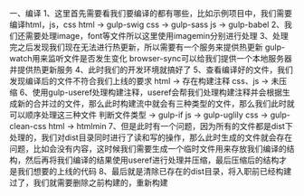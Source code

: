 一、编译
    1、这里首先需要看我们要编译的都有哪些，比如示例项目中，我们需要编译html，js，css
        html -> gulp-swig
        css -> gulp-sass
        js -> gulp-babel
    2、我们还需要处理image，font等文件所以这里使用imagemin分别进行处理
    3、处理完之后发现我们现在无法进行热更新，所以需要有一个服务来提供热更新
        gulp-watch用来监听文件是否发生变化
        browser-sync可以给我们提供一个本地服务器并提供热更新服务
    4、此时我们的开发环境就搞好了
    5、查看编译好的文件，我们发现编译后的文件不符合我们上线的要求
        html -> 存在构建注释
        css、js -> 未压缩
    6、使用gulp-useref处理构建注释，useref会帮我们处理构建注释并会根据生成新的合并过的文件，那么此时构建流中就会有三种类型的文件，那么我们此时就可以顺序处理这三种文件
        判断文件类型 -> gulp-if
        js -> gulp-uglily
        css -> gulp-clean-css
        html -> htmlmin
    7、但是此时有一个问题，因为所有的文件都是dist下处理的，我们对dist目录同时进行了读和写的操作，那么此时生成的文件就会存在问题，比如会没有内容，这时候我们需要生成一个临时文件用来存放我们编译的结构，然后再将我们编译的结果使用useref进行处理并压缩，最后压缩后的结构才是我们想要的上线的代码
    8、最后就是清除已存在的dist目录，将入职前已经构建过了，我们就需要删除之前构建的，重新构建

